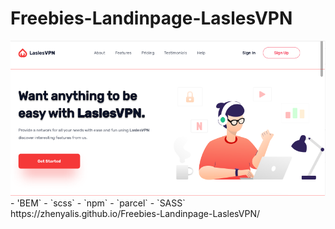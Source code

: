 # Freebies-Landinpage-LaslesVPN
<img src='preview.png'>
- 'BEM`
- `scss`
- `npm`
- `parcel`
- `SASS`
https://zhenyalis.github.io/Freebies-Landinpage-LaslesVPN/
